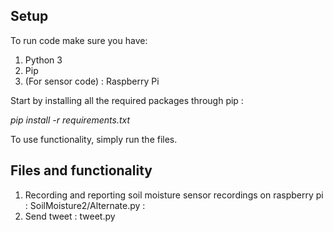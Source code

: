 ## Setup
To run code make sure you have:

1. Python 3
2. Pip
3. (For sensor code) : Raspberry Pi

Start by installing all the required packages through pip :

_pip install -r requirements.txt_

To use functionality, simply run the files.

## Files and functionality

1. Recording and reporting soil moisture sensor recordings on raspberry pi : SoilMoisture2/Alternate.py : 
2. Send tweet : tweet.py
